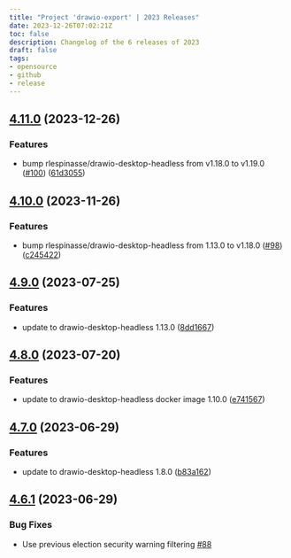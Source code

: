```yaml
---
title: "Project 'drawio-export' | 2023 Releases"
date: 2023-12-26T07:02:21Z
toc: false
description: Changelog of the 6 releases of 2023
draft: false
tags:
- opensource
- github
- release
---
```

## [4.11.0](https://github.com/rlespinasse/drawio-export/compare/v4.10.0...v4.11.0) (2023-12-26)


### Features

* bump rlespinasse/drawio-desktop-headless from v1.18.0 to v1.19.0 ([#100](https://github.com/rlespinasse/drawio-export/issues/100)) ([61d3055](https://github.com/rlespinasse/drawio-export/commit/61d3055982f3272038f7b97e6ad5376320ab53c8))



## [4.10.0](https://github.com/rlespinasse/drawio-export/compare/v4.9.0...v4.10.0) (2023-11-26)


### Features

* bump rlespinasse/drawio-desktop-headless from 1.13.0 to v1.18.0 ([#98](https://github.com/rlespinasse/drawio-export/issues/98)) ([c245422](https://github.com/rlespinasse/drawio-export/commit/c2454229c14c65082035c536daf140fa6c409660))



## [4.9.0](https://github.com/rlespinasse/drawio-export/compare/v4.8.0...v4.9.0) (2023-07-25)


### Features

* update to drawio-desktop-headless 1.13.0 ([8dd1667](https://github.com/rlespinasse/drawio-export/commit/8dd1667efadb9f475e0e8b5c498052a14187526e))



## [4.8.0](https://github.com/rlespinasse/drawio-export/compare/v4.7.0...v4.8.0) (2023-07-20)


### Features

* update to drawio-desktop-headless docker image 1.10.0 ([e741567](https://github.com/rlespinasse/drawio-export/commit/e741567f8b7755656a8a8d3a662af3f6bc93f9b1))



## [4.7.0](https://github.com/rlespinasse/drawio-export/compare/v4.6.1...v4.7.0) (2023-06-29)


### Features

* update to drawio-desktop-headless 1.8.0 ([b83a162](https://github.com/rlespinasse/drawio-export/commit/b83a162c0000e43fc06e9ef06b03115ca982a4a0))



## [4.6.1](https://github.com/rlespinasse/drawio-export/compare/v4.6.0...v4.6.1) (2023-06-29)

### Bug Fixes

* Use previous election security warning filtering [#88](https://github.com/rlespinasse/drawio-export/pull/88)



